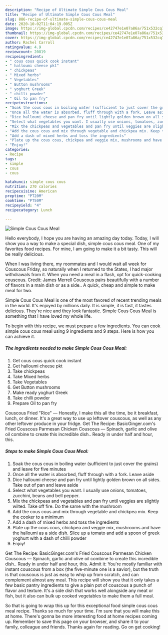 ```yaml
---
description: "Recipe of Ultimate Simple Cous Cous Meal"
title: "Recipe of Ultimate Simple Cous Cous Meal"
slug: 886-recipe-of-ultimate-simple-cous-cous-meal
date: 2020-10-02T11:04:19.005Z
image: https://img-global.cpcdn.com/recipes/ce42747e1e07a86a/751x532cq70/simple-cous-cous-meal-recipe-main-photo.jpg
thumbnail: https://img-global.cpcdn.com/recipes/ce42747e1e07a86a/751x532cq70/simple-cous-cous-meal-recipe-main-photo.jpg
cover: https://img-global.cpcdn.com/recipes/ce42747e1e07a86a/751x532cq70/simple-cous-cous-meal-recipe-main-photo.jpg
author: Rachel Carroll
ratingvalue: 4.9
reviewcount: 20819
recipeingredient:
- " cous cous quick cook instant"
- " halloumi cheese pkt"
- " chickpeas"
- " Mixed herbs"
- " Vegetables"
- " Button mushrooms"
- " yoghurt Greek"
- " chilli powder"
- " Oil to pan fry"
recipeinstructions:
- "Soak the cous cous in boiling water (sufficient to just cover the grains) and leave for five minutes"
- "Once all the water is absorbed, fluff through with a fork. Leave aside"
- "Dice halloumi cheese and pan fry until lightly golden brown on all sides. Take out of pan and leave aside"
- "Select what vegetables you want. I usually use onions, tomatoes, zucchini, beans and bell pepper."
- "Mix the chickpeas and vegetables and pan fry until veggies are slightly wilted. Take off fire. Do the same with the mushroom"
- "Add the cous cous and mix through vegetable and chickpea mix. Keep the cooker to a minimum"
- "Add a dash of mixed herbs and toss the ingredients"
- "Plate up the cous cous, chickpea and veggie mix, mushrooms and have the halloumi as a side dish. Slice up a tomato and add a spoon of greek yoghurt with a dash of chilli powder"
- "Enjoy!"
categories:
- Recipe
tags:
- simple
- cous
- cous

katakunci: simple cous cous 
nutrition: 270 calories
recipecuisine: American
preptime: "PT20M"
cooktime: "PT50M"
recipeyield: "4"
recipecategory: Lunch

---
```



![Simple Cous Cous Meal](https://img-global.cpcdn.com/recipes/ce42747e1e07a86a/751x532cq70/simple-cous-cous-meal-recipe-main-photo.jpg)

Hello everybody, I hope you are having an amazing day today. Today, I will show you a way to make a special dish, simple cous cous meal. One of my favorites food recipes. For mine, I am going to make it a bit tasty. This will be really delicious.

When I was living there, my roommates and I would wait all week for Couscous Friday, so naturally when I returned to the States, I had major withdrawals from it. When you need a meal in a flash, opt for quick-cooking couscous. Credit: James Merrell Couscous pairs beautifully with a number of flavors in a main dish or as a side.. A quick, cheap and simple to make meal for two.

Simple Cous Cous Meal is one of the most favored of recent trending meals in the world. It's enjoyed by millions daily. It is simple, it is fast, it tastes delicious. They're nice and they look fantastic. Simple Cous Cous Meal is something that I have loved my whole life.


To begin with this recipe, we must prepare a few ingredients. You can cook simple cous cous meal using 9 ingredients and 9 steps. Here is how you can achieve it.

<!--inarticleads1-->

##### The ingredients needed to make Simple Cous Cous Meal:

1. Get  cous cous quick cook instant
1. Get  halloumi cheese pkt
1. Take  chickpeas
1. Take  Mixed herbs
1. Take  Vegetables
1. Get  Button mushrooms
1. Make ready  yoghurt Greek
1. Take  chilli powder
1. Prepare  Oil to pan fry


Couscous Fried &#34;Rice&#34; — Honestly, I make this all the time, be it breakfast, lunch, or dinner. It&#39;s a great way to use up leftover couscous, as well as any other leftover produce in your fridge. Get The Recipe: BasicGinger.com&#39;s Fried Couscous Parmesan Chicken Couscous — Spinach, garlic and olive oil combine to create this incredible dish.. Ready in under half and hour, this. 

<!--inarticleads2-->

##### Steps to make Simple Cous Cous Meal:

1. Soak the cous cous in boiling water (sufficient to just cover the grains) and leave for five minutes
1. Once all the water is absorbed, fluff through with a fork. Leave aside
1. Dice halloumi cheese and pan fry until lightly golden brown on all sides. Take out of pan and leave aside
1. Select what vegetables you want. I usually use onions, tomatoes, zucchini, beans and bell pepper.
1. Mix the chickpeas and vegetables and pan fry until veggies are slightly wilted. Take off fire. Do the same with the mushroom
1. Add the cous cous and mix through vegetable and chickpea mix. Keep the cooker to a minimum
1. Add a dash of mixed herbs and toss the ingredients
1. Plate up the cous cous, chickpea and veggie mix, mushrooms and have the halloumi as a side dish. Slice up a tomato and add a spoon of greek yoghurt with a dash of chilli powder
1. Enjoy!


Get The Recipe: BasicGinger.com&#39;s Fried Couscous Parmesan Chicken Couscous — Spinach, garlic and olive oil combine to create this incredible dish.. Ready in under half and hour, this. Admit it: You&#39;re mostly familiar with instant couscous from a box (the five-minute one is a savior), but the truth is that couscous is just as easy to whip up from scratch, and can complement almost any meal. This recipe will show you that it only takes a few basic pantry ingredients to give a plain pot of couscous a punch of flavor and texture. It&#39;s a side dish that works well alongside any meat or fish, but it also can bulk up cooked vegetables to make them a full meal. 

So that is going to wrap this up for this exceptional food simple cous cous meal recipe. Thanks so much for your time. I'm sure that you will make this at home. There's gonna be more interesting food at home recipes coming up. Remember to save this page on your browser, and share it to your family, colleague and friends. Thanks again for reading. Go on get cooking!
